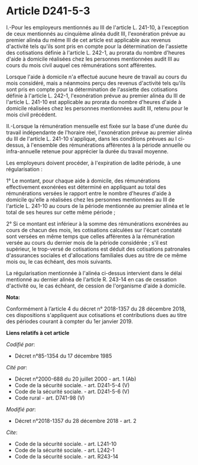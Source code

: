 # Article D241-5-3

I.-Pour les employeurs mentionnés au III de l'article L. 241-10, à l'exception de ceux mentionnés au cinquième alinéa dudit
III, l'exonération prévue au premier alinéa du même III de cet article est applicable aux revenus d'activité tels qu'ils sont
pris en compte pour la détermination de l'assiette des cotisations définie à l'article L. 242-1, au prorata du nombre
d'heures d'aide à domicile réalisées chez les personnes mentionnées audit III au cours du mois civil auquel ces rémunérations
sont afférentes. 

Lorsque l'aide à domicile n'a effectué aucune heure de travail au cours du mois considéré, mais a néanmoins perçu des revenus
d'activité tels qu'ils sont pris en compte pour la détermination de l'assiette des cotisations définie à l'article L. 242-1,
l'exonération prévue au premier alinéa du III de l'article L. 241-10 est applicable au prorata du nombre d'heures d'aide à
domicile réalisées chez les personnes mentionnées audit III, retenu pour le mois civil précédent. 

II.-Lorsque la rémunération mensuelle est fixée sur la base d'une durée du travail indépendante de l'horaire réel,
l'exonération prévue au premier alinéa du III de l'article L. 241-10 s'applique, dans les conditions prévues au I ci-dessus,
à l'ensemble des rémunérations afférentes à la période annuelle ou infra-annuelle retenue pour apprécier la durée du travail
moyenne. 

Les employeurs doivent procéder, à l'expiration de ladite période, à une régularisation : 

1° Le montant, pour chaque aide à domicile, des rémunérations effectivement exonérées est déterminé en appliquant au total
des rémunérations versées le rapport entre le nombre d'heures d'aide à domicile qu'elle a réalisées chez les personnes
mentionnées au III de l'article L. 241-10 au cours de la période mentionnée au premier alinéa et le total de ses heures sur
cette même période ; 

2° Si ce montant est inférieur à la somme des rémunérations exonérées au cours de chacun des mois, les cotisations calculées
sur l'écart constaté sont versées en même temps que celles afférentes à la rémunération versée au cours du dernier mois de la
période considérée ; s'il est supérieur, le trop-versé de cotisations est déduit des cotisations patronales d'assurances
sociales et d'allocations familiales dues au titre de ce même mois ou, le cas échéant, des mois suivants. 

La régularisation mentionnée à l'alinéa ci-dessus intervient dans le délai mentionné au dernier alinéa de l'article R. 243-14
en cas de cessation d'activité ou, le cas échéant, de cession de l'organisme d'aide à domicile.

**Nota:**

Conformément à l’article 4 du décret n° 2018-1357 du 28 décembre 2018, ces dispositions s'appliquent aux cotisations et
contributions dues au titre des périodes courant à compter du 1er janvier 2019.

**Liens relatifs à cet article**

_Codifié par_:

  - Décret n°85-1354 du 17 décembre 1985

_Cité par_:

  - Décret n°2000-688 du 20 juillet 2000 - art. 1 (Ab)
  - Code de la sécurité sociale. - art. D241-5-4 (V)
  - Code de la sécurité sociale. - art. D241-5-6 (V)
  - Code rural - art. D741-98 (V)

_Modifié par_:

  - Décret n°2018-1357 du 28 décembre 2018 - art. 2

_Cite_:

  - Code de la sécurité sociale. - art. L241-10
  - Code de la sécurité sociale. - art. L242-1
  - Code de la sécurité sociale. - art. R243-14

